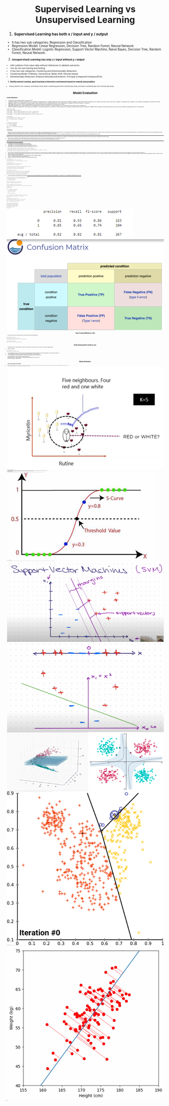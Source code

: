 <h1 align="center">Supervised Learning vs Unsupervised Learning</h1>

1. **<small>Supervised Learning has both x / input and y / output**<small>
- It has two sub categories; Regression and Classification
- Regression Model: Linear Regression, Decision Tree, Random Forest, Neural Network
- Classification Model: Logistic Regression, Support Vector Machine, Naive Bayes, Decision Tree, Random Forest, Neural Network.

2. **<small>Unsupervised Learning has only x / input without y / output**<small>
- Infer patterns from input data without references to labeled outcomes.
- You do not use training and testing.
- It has two sub categories, Clustering and Dimensionality Reduction
- Clustering Model: K-Means, Hierarchical, Mean Shift, Density-based
- Dimentionality Reduction (Feature Elimination/Extration): Principal Component Analysis(PCA) 

3. **<small>Reinforcement Learning: agent learning in interactive environment based on rewards and penalities.**<small>
- Giving reward to the computer, and letting it know what's something good that it should keep doing, and what's something bad, that it should stop doing.

<h1 align="center">Model Evaluation</h1>

**<small>Linear Regression:**<small>
  - R-Square (Coeff of Determination): goodness of fit
  - Adjusted R-Square: 40% means only 40% of the y variable are explained by the x variables. Meaning I need to add more correlated x variables to improve the model. If I added a new x variable, and I want to know if this new x variable is correlated to the y variable, I can compare the old adjusted r square with the new adjusted r square. If the new adjusted r square is higher, then it indicates there is correlation and more of y are explained by x variables. Note that correlation != casuation.
  - MAE (Mean Absolute Error): Sum of all residuals/error, and take the average by dividing all of the data points we have.
  - MSE (Mean Squared Error): Similar to MAE, but instead of absolute value, we squared it. It punishes large errors in the prediction, but it gets tricky to compare to y.
  - RMSE (Root Mean Squared Error): Take square root of MSE, so it punishes large errors in prediction, but also allow you to compare to y because they are in the same unit. A RMSE of $10 is fantastic for predicting the price of a house, but horrible for predicting the price of a candy bar!
```
# MAE, MSE, RMSE  
from sklearn import metrics  
print('MAE:', metrics.mean_absolute_error(y_test, prediction))  
print('MSE:', metrics.mean_squared_error(y_test, prediction))  
print('RMSE:', np.sqrt(metrics.mean_squared_error(y_test, prediction)))  

# R Squared  
from sklearn.metrics import r2_score  
r2 = r2_score(y_test, y_predict)  
r2  

# Adjusted R Squared  
k = x_test.shape[1]  
n = x_test.shape[0]  
adj_r2 = 1-(1-r2)*(n-1)/(n-k-1)  
adj_r2  
```

**<small>Classification:**<small>
1. Imagine you have class A for apples and class B for bananas. If your model avoid a lot of mistakes in predicting bananas as apples, then your model has high precision. If your model avoid lots of mistakes in predicting apples as bananas, then your model has a high recall. You want your model to aim high for both precision and recall. But if your model is really good at predicting one class, but sucks at predicting the other class, it would be misleading to look at them individually. F1 takes account both precision and recall, high F1 score means your model is doing a good job at predicting both apples and bananas.  
2. There might be some cases you might want to focus on precision over recall or vice versa. Imagine you have class A for aggressive cancer, class for no cancer. The stacks of misleading cancer for no cancer is high, so you want your model to avoid mistaking cancer as no cancer.
---  
Imagine you have 10 pictures and you want to predict which picture is dog, and which picture is not dog. Recall and Precision both have True Positive as numerator, the only difference is their denominator. Precision's denominator uses prediction as your base, and Recall's denominator uses truth as your base.
- Precision: out of 10 total pictures, your model predicted 7 pictures to be dog, but it turns out only 4 out of the 7 pictures are actually dog, this is true positive. Precision is 4/7.
- Recall: Think about truth as your base. Out of 10 total pictures, 6 of the pictures are dog. Out of those 6 pictures, 4 of them are actually dog. So recall is 4/6.
---  
https://www.youtube.com/watch?v=85dtiMz9tSo
- True Positive (TP): We correctly predicted that they do have disease.
- True Negative (TN): We correctly predicted that they don't have disease.
- False Positive (FP): We incorrectly predicted that they do have disease. (Type 1 error)
- False Negative (FN): We incorrectly predicted that they don't have disease. (Type 2 error)  

```
- false positive (precision) VS false negative (recall) in terms of disease
- falsely predicted disease VS falsely predicted no disease, which is more costly?
- I should focus on having a high Recall, because if you falsely predicted someone who has disease as no disease,
then this patient won't be treated on time. It's more costly.
```
 
- Precision: When your false positive (falsely predicted positive) is more costly, increase precision. When a positive value is predicted, how often is the prediction correct? The proportion of positive identifications which were actually correct. Think about predictions as your base. Ex: Focus on Precision for Spam Filter because spam goes to the inbox are more acceptable than non-spam is caught by the spam filter.
- Recall (Sensitivity): When false negative (falsely predicted negative) is more costly, increase recall. When the actual value is positive, how often is the prediction correct? The proportion of actual positives which were correctly classified. Think about truth as your base. Ex: Focus on Recall for Fraudulent Transaction Detector because normal transactions that are flagged as possible fraud are more acceptable than fraudulent transactions that are not detected. Another example is disease, you should increase recall.
- F1 Score: A combination of precision and recall. Consider this when you have an imbalanced dataset
- Support: The number of samples each metric was calculated on.
- Accuracy: The accuracy of the model in decimal form, only good with balanced classes.
```
# Accuracy Score
from sklearn.metrics import accuracy_score  
print('Accuracy Score: ', accuracy_score(y_test, y_pred))  

# Confusion Matrix
from sklearn.metrics import confusion_matrix  
confusion_matrix(y_test, predictions)

# Check Precision, Recall, and F1-score using classification report  
from sklearn.metrics import classification_report  
print(classification_report(y_test,predictions))

from sklearn import metrics
print("Accuracy:",metrics.accuracy_score(y_test, y_pred_logreg))
print("Precision",metrics.precision_score(y_test,y_pred_logreg))
print("Recall",metrics.recall_score(y_test,y_pred_logreg))
print("f1_score",metrics.f1_score(y_test,y_pred_logreg))
```

- Adjust the threshold to increase/decrease recall/precision
https://github.com/HaomingChen1998/Portfolio-Project/blob/main/Learning%20Note/Machine%20Learning%20%26%20Statistics/09_classification_metrics.ipynb

```
# Import and fit model, use the renamed model name for y_prob.
from sklearn.model_selection import LogisticRegression
lr = LogisticRegression()
lr.fit(X_train, y_train)

# Get the probabilities of the prediction
y_prob = lr.predict_proba(X_test)[:, 1]
```

```
# Get the probabilities of the prediction
# Higher threshold increases precision, lower threshold increases recall.
y_new_pred = []
threshold = 0.8

for i in range(0, len(y_prob)):
  if y_prob[i] > threshold:
    y_new_pred.append(1)
  else:
    y_new_pred.append(0)

# Check the effect of probability threshold on predictions
cr2 = classification_report(y_test, y_new_pred)
print(cr2)
```

```
# Get the AUC and plot the curve
from sklearn.metrics import roc_curve, roc_auc_score
fpr, tpr, threshold = roc_curve(y_test, y_prob)
AUC = roc_auc_score(y_test, y_prob)

import matplotlib.pyplot as plt
plt.plot(fpr, tpr, linewidth=4)
plt.xlabel("False Positive Rate")
plt.ylabel("True Positive Rate")
plt.title("ROC Curve")
plt.grid()
```

![App Screenshot](https://github.com/HaomingChen1998/Portfolio-Project/blob/main/Learning%20Note/Photo/Log%20Evaluation.png)
![App Screenshot](https://github.com/HaomingChen1998/Portfolio-Project/blob/main/Learning%20Note/Photo/Confusion%20Matrix.png)

<h1 align="center">Save Created Model as a file</h1>

1. You don't want to re-run the model every time, so save it as a file using the following code:
```
# Export model as a file  
from sklearn.externals import joblib  
joblib.dump(created_model_name, 'new_file_name.joblib')
 
# Loading the model again
model = joblib.load('new_file_name.joblib')
```

<h1 align="center">Determining which model to use:</h1>

1. Classification Problem: (Logistic regression, Support Vector Machines (SVM), Random Forest, Decision Tree, k-Nearest Neighbors/KNN):
- Seaborn -> pairplot  
```
import seaborn as sns  
sns.pairplot(df, hue='TARGET CLASS')
```
- If not overlapped too much, use Decision Tree for small dataset, Random Forest for large dataset (Non-linear Classification), these usually take longer time.
- If almost completely overlapped, then use KNN (Non-linear Classification), KNN takes less time.
- If not overlapping, and I can draw a stright line in between, then log regression (Linear classification)
2. Clustering problems: K-Means Clustering, Hierarchical Clustering
3. Regression problems: Linear Regression, Polynomial Regression, Random Forest, Decision Tree
4. Time Series problems: ARIMA, Prophet

<h1 align="center">Model Definition:</h1>

1. **<small>KNN (K-Nearest Neighbors) for Classification**<small>
- A supervised machine learning that classifies the new data or case based on a similarity measure. It is mostly used to classifies a data point based on how its neighbours are classified. It looks at what's around you, and take the label of the majority that's around you.
- K stands for how many neighbors do we use to judge what the label is. Usually we use 3 or 5 for k.  
![App Screenshot](https://github.com/HaomingChen1998/Portfolio-Project/blob/main/Learning%20Note/Photo/KNN.png)
2. **<small>Naive Bayes for Classification**<small>
-  It describes the probability of an event occurring based on prior knowledge of conditions that might be related to the event. We assume the features are independent of each other which simplifies the calculations, making it a fast and efficient algorithm.
- By ignoring relationships among words, it has high bias. Since it works well in practice, it has low variance. It's often used in identifing Spam vs Normal messages.
3. **<small>Logistic Regression for Classification**<small>
- Used for binary classification problems, where the goal is to predict a binary outcome (e.g. yes or no, true or false, 0 or 1) based on a set of input features. It works by modeling the probability of the binary outcome as a function of the input features using a logistic function, which maps any input value to a value between 0 and 1.
![App Screenshot](https://github.com/HaomingChen1998/Portfolio-Project/blob/main/Learning%20Note/Photo/Log.png)  
4. **<small>SVM (Support Vector Machines) for Classification**<small>
- Finding the optimal hyperplane (i.e. decision boundary) that separates the data into different classes. The hyperplane is chosen such that it maximizes the margin, which is the distance between the hyperplane and the closest data points from each class. SVM can be used for both linearly separable and non-linearly separable data by using different types of kernels that transform the data into a higher dimensional space where it can be linearly separated. SVM is a popular machine learning algorithm due to its ability to handle high-dimensional data, handle non-linear decision boundaries, and its ability to avoid overfitting.
![App Screenshot](https://github.com/HaomingChen1998/Portfolio-Project/blob/main/Learning%20Note/Photo/SVM.png)
Different Dimensions:
![App Screenshot](https://github.com/HaomingChen1998/Portfolio-Project/blob/main/Learning%20Note/Photo/SVM%20different%20dimension.png)
![App Screenshot](https://github.com/HaomingChen1998/Portfolio-Project/blob/main/Learning%20Note/Photo/SVM%20Dimension.gif)  
5. **<small>K-Means Clustering for Classification (Unsupervised Learning without Label / y)**<small>
- Used for clustering data points into groups based on their similarity. The algorithm works by first randomly initializing K cluster centers, where K is the number of clusters desired. Then, for each data point, the algorithm assigns it to the nearest cluster center based on its distance to that center. After all data points are assigned to a cluster, the algorithm updates the cluster centers to be the mean of all the data points in that cluster. The algorithm then iteratively repeats this process of assigning data points to clusters and updating cluster centers until convergence is reached, where the assignment of data points to clusters no longer changes. The result is K clusters of data points that are similar to each other and dissimilar to data points in other clusters. K-means is commonly used for customer segmentation, image segmentation, and anomaly detection.  
![App Screenshot](https://github.com/HaomingChen1998/Portfolio-Project/blob/main/Learning%20Note/Photo/K%20Means.gif)
6. **<small>PCA (Principal Component Analysis), (Unsupervised Learning without Label / y)**<small>
- It is a technique used for dimensionality reduction in machine learning. The goal of PCA is to reduce the number of features in a dataset while retaining as much of the variation in the data as possible.
- PCA works by identifying the directions in which the data varies the most, known as the principal components. It then projects the data onto these principal components, creating a new set of features that capture most of the variation in the original data. The new features are linear combinations of the original features, so they are uncorrelated with each other.
- When you have a lot of features and not that many rows of data, it can make sense to run PCA. I wouldn't run PCA by default because I'd rather see the contribution of each feature to the response variable before deciding if it makes sense to reduce dimensions, but if the features seem redundant or have high multicollinearity, then it may make sense to use PCA to reduce the number of dimensions. The results of PCA may also be hard to interpret if the features being grouped together are not particularly intuitive.
![App Screenshot](https://github.com/HaomingChen1998/Portfolio-Project/blob/main/Learning%20Note/Photo/PCA.gif)

<h1 align="center">A/B Testing:</h1>

**<small>Steps**<small>
1. Randomly break the experiment into 2 groups, the control group, and treatment/test group. The control group receives the old version, and the treatment/test group receives the new version.
2. At least run the A/B testing for 2 weeks to ensure it captures a full purchase cycle.

**<small>Definition**<small>
1. Baseline Conversion Rate %: Current Conversion Rate
2. Minimum Detectable Effect %: This is the expected change, has to be reasonable. The higher the value of minimum detectable effect, the less the traffic you will need.
3. Statistical Significance: measure the likelihood that the observed value is true and not by chance. 95% level means we are going to observe this result 95% of the time.

**<small>Problems with AB Testing**<small>
1. Setting up the experiment might be impossible.
2. Experiment takes too long, it makes more sense to use already exist data, this is call **<small>Casual Inference**<small>.

<h1 align="center">Casual Inference:</h1>

1. Confounders: A variable that is not included in an experiment, yet affects the relationship between both the independent and dependent variable in an experiment. This type of variable can mix the results of an experiment and lead to unreliable findings.
- Ex: Suppose a healthcare marketing campaign is promoting a new lung health supplement and uses data showing that individuals who consume the supplement have better lung health. However, if the majority of these individuals are non-smokers, smoking becomes a confounder. The improved lung health could be due to the absence of smoking rather than the supplement.
2. Counterfactual: What would it happen without? Ex: what would have happen to lung health if Pfizer didn't introduce their supplement?
3. Selection Bias: A bias introduced to the experiment, so the sample is not representative of the whole population.
- Ex: Suppose a healthcare marketing campaign is promoting a new fitness device and collects data on its effectiveness only from fitness enthusiasts or professional athletes. This would introduce a sampling bias, as these individuals are not representative of the general population.


<h1 align="center">Percentile:</h1>

  https://www.youtube.com/watch?v=7sJaRHF03K8    
  https://www.youtube.com/watch?v=MSQpvuPL2cw 
- 25th percentile means the values where 25% of the data is below that value.  
- Calculation Example: number of data points * 0.25  
- 75th percentile means the values where 75% of the data is below that value.  
- Calculation Example: number of data points * 0.75  
- 50th percentile is the same as medium    
